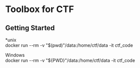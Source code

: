 # Toolbox for CTF

## Getting Started

*unix  
docker run --rm -v "$(pwd)"/data:/home/ctf/data -it ctf_code

Windows  
docker run --rm -v "${PWD}"/data:/home/ctf/data -it ctf_code

